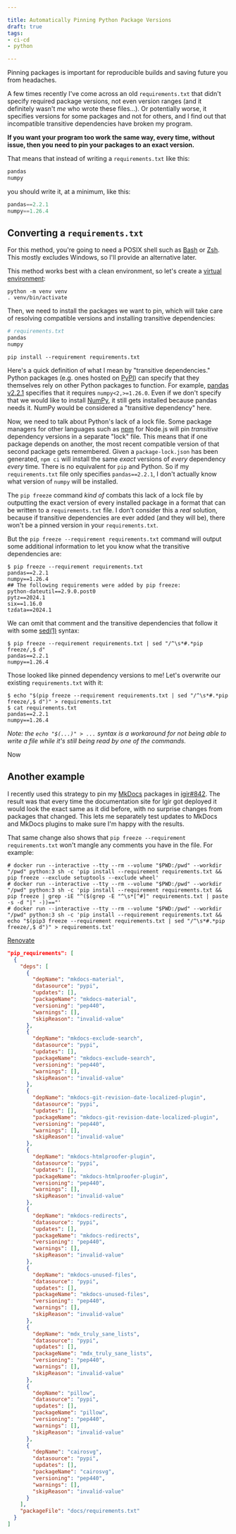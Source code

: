 ```yaml
---

title: Automatically Pinning Python Package Versions
draft: true
tags:
- ci-cd
- python

---
```


Pinning packages is important for reproducible builds and saving future you from headaches.

A few times recently I've come across an old `requirements.txt` that didn't specify required package versions, not even version ranges (and it definitely wasn't _me_ who wrote these files...). Or potentially worse, it specifies versions for some packages and not for others, and I find out that incompatible transitive dependencies have broken my program.

**If you want your program too work the same way, every time, without issue, then you need to pin your packages to an exact version.**

That means that instead of writing a `requirements.txt` like this:

```python
pandas
numpy
```

you should write it, at a minimum, like this:

```python
pandas==2.2.1
numpy==1.26.4
```

## Converting a `requirements.txt`

For this method, you're going to need a POSIX shell such as [Bash](https://www.gnu.org/software/bash/) or [Zsh](https://www.zsh.org/). This mostly excludes Windows, so I'll provide an alternative later.

This method works best with a clean environment, so let's create a [virtual environment](https://docs.python.org/3/library/venv.html):

```shell
python -m venv venv
. venv/bin/activate
```

Then, we need to install the packages we want to pin, which will take care of resolving compatible versions and installing transitive dependencies:

```python
# requirements.txt
pandas
numpy
```

```shell
pip install --requirement requirements.txt
```

Here's a quick definition of what I mean by "transitive dependencies." Python packages (e.g. ones hosted on [PyPI](https://pypi.org/)) can specify that they themselves rely on other Python packages to function. For example, [pandas v2.2.1](https://pypi.org/project/pandas/2.2.1/) specifies that it requires `numpy<2,>=1.26.0`. Even if we don't specify that we would like to install [NumPy](https://pypi.org/project/numpy/), it still gets installed because pandas needs it. NumPy would be considered a "transitive dependency" here.

Now, we need to talk about Python's lack of a lock file. Some package managers for other languages such as [npm](https://www.npmjs.com/) for Node.js will pin _transitive_ dependency versions in a separate "lock" file. This means that if one package depends on another, the most recent compatible version of that second package gets remembered. Given a `package-lock.json` has been generated, `npm ci` will install the same _exact_ versions of _every_ dependency _every_ time. There is no equivalent for `pip` and Python. So if my `requirements.txt` file only specifies `pandas==2.2.1`, I don't actually know what version of `numpy` will be installed.

The `pip freeze` command _kind of_ combats this lack of a lock file by outputting the exact version of every installed package in a format that can be written to a `requirements.txt` file. I don't consider this a _real_ solution, because if transitive dependencies are ever added (and they will be), there won't be a pinned version in your `requirements.txt`.

But the `pip freeze --requirement requirements.txt` command will output some additional information to let you know what the transitive dependencies are:

```shell
$ pip freeze --requirement requirements.txt
pandas==2.2.1
numpy==1.26.4
## The following requirements were added by pip freeze:
python-dateutil==2.9.0.post0
pytz==2024.1
six==1.16.0
tzdata==2024.1
```

We can omit that comment and the transitive dependencies that follow it with some [sed(1)](https://linux.die.net/man/1/sed) syntax:

```shell
$ pip freeze --requirement requirements.txt | sed "/^\s*#.*pip freeze/,$ d"
pandas==2.2.1
numpy==1.26.4
```

Those looked like pinned dependency versions to me! Let's overwrite our existing `requirements.txt` with it:

```shell
$ echo "$(pip freeze --requirement requirements.txt | sed "/^\s*#.*pip freeze/,$ d")" > requirements.txt
$ cat requirements.txt
pandas==2.2.1
numpy==1.26.4
```

_Note: the `echo "$(...)" > ...` syntax is a workaround for not being able to write a file while it's still being read by one of the commands._

Now 

## Another example

I recently used this strategy to pin my [MkDocs](https://www.mkdocs.org/) packages in [igir#842](https://github.com/emmercm/igir/pull/842/files). The result was that every time the documentation site for Igir got deployed it would look the exact same as it did before, with no surprise changes from packages that changed. This lets me separately test updates to MkDocs and MkDocs plugins to make sure I'm happy with the results.

That same change also shows that `pip freeze --requirement requirements.txt` won't mangle any comments you have in the file. For example:

```shell
# docker run --interactive --tty --rm --volume "$PWD:/pwd" --workdir "/pwd" python:3 sh -c 'pip install --requirement requirements.txt && pip freeze --exclude setuptools --exclude wheel'
# docker run --interactive --tty --rm --volume "$PWD:/pwd" --workdir "/pwd" python:3 sh -c 'pip install --requirement requirements.txt && pip freeze | grep -iE "^($(grep -E "^\s*[^#]" requirements.txt | paste -s -d "|" -))=="'
# docker run --interactive --tty --rm --volume "$PWD:/pwd" --workdir "/pwd" python:3 sh -c 'pip install --requirement requirements.txt && echo "$(pip3 freeze --requirement requirements.txt | sed "/^\s*#.*pip freeze/,$ d")" > requirements.txt'
```

[Renovate](https://developer.mend.io/github/emmercm/igir/-/job/00e0221c-7ce3-48c7-a464-0fffe4a2ac8b)

```json
"pip_requirements": [
  {
    "deps": [
      {
        "depName": "mkdocs-material",
        "datasource": "pypi",
        "updates": [],
        "packageName": "mkdocs-material",
        "versioning": "pep440",
        "warnings": [],
        "skipReason": "invalid-value"
      },
      {
        "depName": "mkdocs-exclude-search",
        "datasource": "pypi",
        "updates": [],
        "packageName": "mkdocs-exclude-search",
        "versioning": "pep440",
        "warnings": [],
        "skipReason": "invalid-value"
      },
      {
        "depName": "mkdocs-git-revision-date-localized-plugin",
        "datasource": "pypi",
        "updates": [],
        "packageName": "mkdocs-git-revision-date-localized-plugin",
        "versioning": "pep440",
        "warnings": [],
        "skipReason": "invalid-value"
      },
      {
        "depName": "mkdocs-htmlproofer-plugin",
        "datasource": "pypi",
        "updates": [],
        "packageName": "mkdocs-htmlproofer-plugin",
        "versioning": "pep440",
        "warnings": [],
        "skipReason": "invalid-value"
      },
      {
        "depName": "mkdocs-redirects",
        "datasource": "pypi",
        "updates": [],
        "packageName": "mkdocs-redirects",
        "versioning": "pep440",
        "warnings": [],
        "skipReason": "invalid-value"
      },
      {
        "depName": "mkdocs-unused-files",
        "datasource": "pypi",
        "updates": [],
        "packageName": "mkdocs-unused-files",
        "versioning": "pep440",
        "warnings": [],
        "skipReason": "invalid-value"
      },
      {
        "depName": "mdx_truly_sane_lists",
        "datasource": "pypi",
        "updates": [],
        "packageName": "mdx_truly_sane_lists",
        "versioning": "pep440",
        "warnings": [],
        "skipReason": "invalid-value"
      },
      {
        "depName": "pillow",
        "datasource": "pypi",
        "updates": [],
        "packageName": "pillow",
        "versioning": "pep440",
        "warnings": [],
        "skipReason": "invalid-value"
      },
      {
        "depName": "cairosvg",
        "datasource": "pypi",
        "updates": [],
        "packageName": "cairosvg",
        "versioning": "pep440",
        "warnings": [],
        "skipReason": "invalid-value"
      }
    ],
    "packageFile": "docs/requirements.txt"
  }
]
```
<!--stackedit_data:
eyJoaXN0b3J5IjpbLTE0OTMyMTMwMDEsMTIzODg2NTE5NCwtNT
Y5OTgzMjIzLC0xOTc1NjY4MjczXX0=
-->